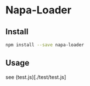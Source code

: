 # Napa-Loader

## Install

```Bash
npm install --save napa-loader
```

## Usage

see (test.js)[./test/test.js]

```
```